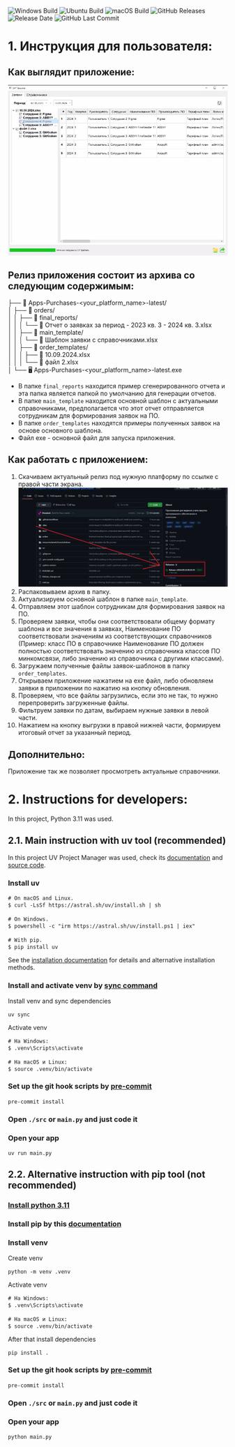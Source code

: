 ![Windows Build](https://github.com/RTK-IT-Innopolis-internship-2024/software-purchases/actions/workflows/windows-build.yml/badge.svg?branch=main)
![Ubuntu Build](https://github.com/RTK-IT-Innopolis-internship-2024/software-purchases/actions/workflows/ubuntu-build.yml/badge.svg?branch=main)
![macOS Build](https://github.com/RTK-IT-Innopolis-internship-2024/software-purchases/actions/workflows/macos-build.yml/badge.svg?branch=main)
![GitHub Releases](https://img.shields.io/github/v/release/RTK-IT-Innopolis-internship-2024/software-purchases)
![Release Date](https://img.shields.io/github/release-date/RTK-IT-Innopolis-internship-2024/software-purchases)
![GitHub Last Commit](https://img.shields.io/github/last-commit/RTK-IT-Innopolis-internship-2024/software-purchases)


# 1. Инструкция для пользователя:

## Как выглядит приложение:

![App main window](https://github.com/RTK-IT-Innopolis-internship-2024/software-purchases/blob/main/docs/app-main-window.png)

## Релиз приложения состоит из архива со следующим содержимым:

├── 📁 Apps-Purchases-<your_platform_name>-latest/  
│ ├── 📁 orders/  
│ │ ├── 📁 final_reports/  
│ │ │ └── 📄 Отчет о заявках за период - 2023 кв. 3 - 2024 кв. 3.xlsx  
│ │ ├── 📁 main_template/  
│ │ │ └── 📄 Шаблон заявки с справочниками.xlsx  
│ │ ├── 📁 order_templates/  
│ │ │ ├── 📄 10.09.2024.xlsx  
│ │ │ └── 📄 файл 2.xlsx  
│ └── 🖥️ Apps-Purchases-<your_platform_name>-latest.exe

* В папке `final_reports` находится пример сгенерированного отчета и эта папка является папкой по умолчанию для генерации отчетов.
* В папке `main_template` находится основной шаблон с актуальными справочниками, предполагается что этот отчет отправляется сотрудникам для формирования
  заявок на ПО.
* В папке `order_templates` находятся примеры полученных заявок на основе основного шаблона.
* Файл exe - основной файл для запуска приложения.

## Как работать с приложением:

1. Скачиваем актуальный релиз под нужную платформу по ссылке с правой части экрана.
   ![Release image](https://github.com/RTK-IT-Innopolis-internship-2024/software-purchases/blob/main/docs/release.png)
2. Распаковываем архив в папку.
3. Актуализируем основной шаблон в папке `main_template`.
4. Отправляем этот шаблон сотрудникам для формирования заявок на ПО.
5. Проверяем заявки, чтобы они соответствовали общему формату шаблона и все значения в заявках, Наименование ПО соответствовали значениям из
   соответствующих справочников (Пример: класс ПО в справочнике Наименование ПО должен полностью соответствовать значению из справочника классов ПО
   минкомсвязи, либо значению из справочника с другими классами).
6. Загружаем полученные файлы заявок-шаблонов в папку `order_templates`.
7. Открываем приложение нажатием на exe файл, либо обновляем заявки в приложении по нажатию на кнопку обновления.
8. Проверяем, что все файлы загрузились, если это не так, то нужно перепроверить загруженные файлы.
9. Фильтруем заявки по датам, выбираем нужные заявки в левой части.
10. Нажатием на кнопку выгрузки в правой нижней части, формируем итоговый отчет за указанный период.

## Дополнительно:

Приложение так же позволяет просмотреть актуальные справочники.

# 2. Instructions for developers:

In this project, Python 3.11 was used.

## 2.1. Main instruction with uv tool (recommended)

In this project UV Project Manager was used, check its [documentation](https://docs.astral.sh/uv) and [source code](https://github.com/astral-sh/uv).

### Install uv

```
# On macOS and Linux.
$ curl -LsSf https://astral.sh/uv/install.sh | sh

# On Windows.
$ powershell -c "irm https://astral.sh/uv/install.ps1 | iex"

# With pip.
$ pip install uv
```

See the [installation documentation](https://docs.astral.sh/uv/getting-started/installation/) for details and alternative installation methods.

### Install and activate venv by [sync command](https://docs.astral.sh/uv/reference/cli/#uv-sync)

Install venv and sync dependencies

```shell
uv sync
```

Activate venv

```
# На Windows:
$ .venv\Scripts\activate

# На macOS и Linux:
$ source .venv/bin/activate
```

### Set up the git hook scripts by [pre-commit](https://pre-commit.com/#3-install-the-git-hook-scripts)

```shell
pre-commit install
```

### Open `./src` or `main.py` and just code it

### Open your app

```shell
uv run main.py
```

## 2.2. Alternative instruction with pip tool (not recommended)

### [Install python 3.11](https://docs.python.org/3.11/using/index.html)

### Install pip by this [documentation](https://pip.pypa.io/en/stable/installation/)

### Install venv

Create venv

```shell
python -m venv .venv
```

Activate venv

```
# На Windows:
$ .venv\Scripts\activate

# На macOS и Linux:
$ source .venv/bin/activate
```

After that install dependencies

```shell
pip install .
```

### Set up the git hook scripts by [pre-commit](https://pre-commit.com/#3-install-the-git-hook-scripts)

```shell
pre-commit install
```

### Open `./src` or `main.py` and just code it

### Open your app

```shell
python main.py
```
